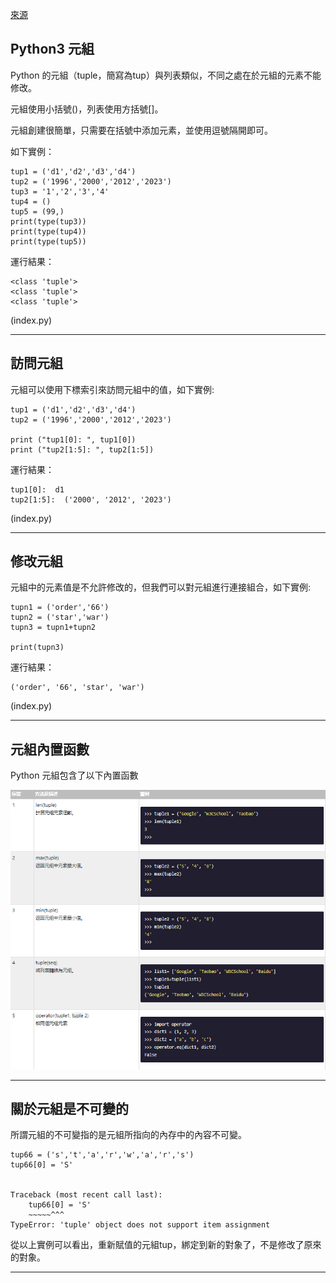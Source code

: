 [來源](https://www.w3cschool.cn/python3/)  

## Python3 元組  

Python 的元組（tuple，簡寫為tup）與列表類似，不同之處在於元組的元素不能修改。

元組使用小括號​()​，列表使用方括號​[]​。

元組創建很簡單，只需要在括號中添加元素，並使用逗號隔開即可。

如下實例：
```
tup1 = ('d1','d2','d3','d4')
tup2 = ('1996','2000','2012','2023')
tup3 = '1','2','3','4'
tup4 = ()
tup5 = (99,)
print(type(tup3))
print(type(tup4))
print(type(tup5))

```
運行結果：
```
<class 'tuple'>
<class 'tuple'>
<class 'tuple'>
```

(index.py)

---
## 訪問元組
元組可以使用下標索引來訪問元組中的值，如下實例:
```
tup1 = ('d1','d2','d3','d4')
tup2 = ('1996','2000','2012','2023')

print ("tup1[0]: ", tup1[0])
print ("tup2[1:5]: ", tup2[1:5])
```
運行結果：
```
tup1[0]:  d1
tup2[1:5]:  ('2000', '2012', '2023')

```
(index.py)

---

## 修改元組

元組中的元素值是不允許修改的，但我們可以對元組進行連接組合，如下實例:

```
tupn1 = ('order','66')
tupn2 = ('star','war')
tupn3 = tupn1+tupn2

print(tupn3)

```
運行結果：

```
('order', '66', 'star', 'war')

```
(index.py)

---

## 元組內置函數
Python 元組包含了以下內置函數

![Alt text](image.png)

---


## 關於元組是不可變的
所謂元組的不可變指的是元組所指向的內存中的內容不可變。

```
tup66 = ('s','t','a','r','w','a','r','s')
tup66[0] = 'S'


Traceback (most recent call last):
    tup66[0] = 'S'
    ~~~~~^^^
TypeError: 'tuple' object does not support item assignment

```

從以上實例可以看出，重新賦值的元組tup，綁定到新的對象了，不是修改了原來的對象。

---